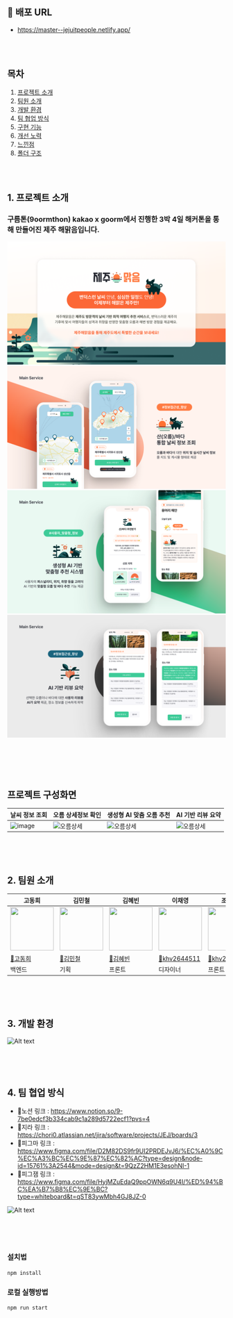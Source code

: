 ## 🔗 배포 URL
-  https://master--jejuitpeople.netlify.app/

<br/>
<br/>

##  목차
1. [프로젝트 소개](#1-프로젝트-소개)
2. [팀원 소개](#2-팀원-소개)
3. [개발 환경](#3-개발-환경)
4. [팀 협업 방식](#4-팀-협업-방식)
5. [구현 기능](#5-구현-기능)
6. [개선 노력](#6-개선-노력)
7. [느낀점](#7-느낀점)
8. [폴더 구조](#8-폴더-구조)

<br/>
<br/>


## 1. 프로젝트 소개
### 구름톤(9oormthon) kakao x goorm에서 진행한 3박 4일 해커톤을 통해 만들어진 제주 해맑음입니다.
![Alt text](image.png)
![Alt text](image-1.png)
![Alt text](image-2.png)
![Alt text](image-3.png)

<br/>
<br/>
<br/>
<br/>

## 프로젝트 구성화면

| 날씨 정보 조회 | 오름 상세정보 확인| 생성형 AI 맞춤 오름 추천| AI 기반 리뷰 요약|
|-----------|----------------------------------- | --------------------- | ------------------------------- |
|<img width="349" alt="image" src="https://github.com/goormthon-jejuitpeople/frontend_repo/assets/38063033/73c8fe06-3dc1-4151-af4e-6142b5c91f98">|![오름상세](https://github.com/goormthon-jejuitpeople/frontend_repo/assets/38063033/f36bd93e-db37-45e2-b742-97e90a8e0f0e)|![오름상세](https://github.com/goormthon-jejuitpeople/frontend_repo/assets/38063033/f36bd93e-db37-45e2-b742-97e90a8e0f0e)| ![오름상세](https://github.com/goormthon-jejuitpeople/frontend_repo/assets/38063033/f36bd93e-db37-45e2-b742-97e90a8e0f0e)|

<br/>
<br/>
<br/>


## 2. 팀원 소개
| 고동희 | 김민철 | 김혜빈 | 이채영| 조승효 |
| ------------------------------------------------------------------------------------------------------------------------------------------- | ------------------------------------------------------------------------------------------------------------------------------------------- | ------------------------------------------------------------------------------------------------------------------------------------------- | -------------------------------------------------------------------------------------------------------------------------------------------- | -------------------------------------------------------------------------------------- |
| <img src="https://user-images.githubusercontent.com/38063033/210303041-23d865e2-63f2-4ce7-a924-a212d28ec007.jpeg" width="100" height="100"/> | <img src="https://user-images.githubusercontent.com/38063033/210303041-23d865e2-63f2-4ce7-a924-a212d28ec007.jpeg" width="100" height="100"/> | <img src="https://user-images.githubusercontent.com/38063033/210303041-23d865e2-63f2-4ce7-a924-a212d28ec007.jpeg" width="100" height="100"/> | <img src="https://user-images.githubusercontent.com/38063033/210303041-23d865e2-63f2-4ce7-a924-a212d28ec007.jpeg" width="100" height="100"/> | <img src="https://user-images.githubusercontent.com/38063033/210303041-23d865e2-63f2-4ce7-a924-a212d28ec007.jpeg" width="100" height="100"/> |
| [🔗고동희](https://github.com/khv2644511)| [🔗김민철](https://github.com/khv2644511)| [🔗김혜빈](https://github.com/khv2644511)| [🔗khv2644511](https://github.com/khv2644511)| [🔗khv2644511](https://github.com/khv2644511) |
| 백엔드 | 기획 | 프론트 | 디자이너  | 프론트|

<br/>
<br/>
<br/>

## 3. 개발 환경
![Alt text](<서비스 소개서12.png>)


<br/>
<br/>
<br/>

## 4. 팀 협업 방식
- 🔗노션 링크 : https://www.notion.so/9-7be0edcf3b334cab9c1a289d5722ecf1?pvs=4
- 🔗지라 링크 : https://chori0.atlassian.net/jira/software/projects/JEJ/boards/3
- 🔗피그마 링크 : https://www.figma.com/file/D2M82DS9fr9UI2PRDEJvJ6/%EC%A0%9C%EC%A3%BC%EC%9E%87%EC%82%AC?type=design&node-id=15761%3A2544&mode=design&t=9QzZ2HM1E3esohNI-1
- 🔗피그잼 링크 : https://www.figma.com/file/HyjMZuEdaQ9ppOWN6q9U4I/%ED%94%BC%EA%B7%B8%EC%9E%BC?type=whiteboard&t=qST83ywMbh4GJ8JZ-0


![Alt text](<서비스 소개서13.png>)

<br/>
<br/>
<br/>


### 설치법
```sh
npm install
```

### 로컬 실행방법
```sh
npm run start

```

